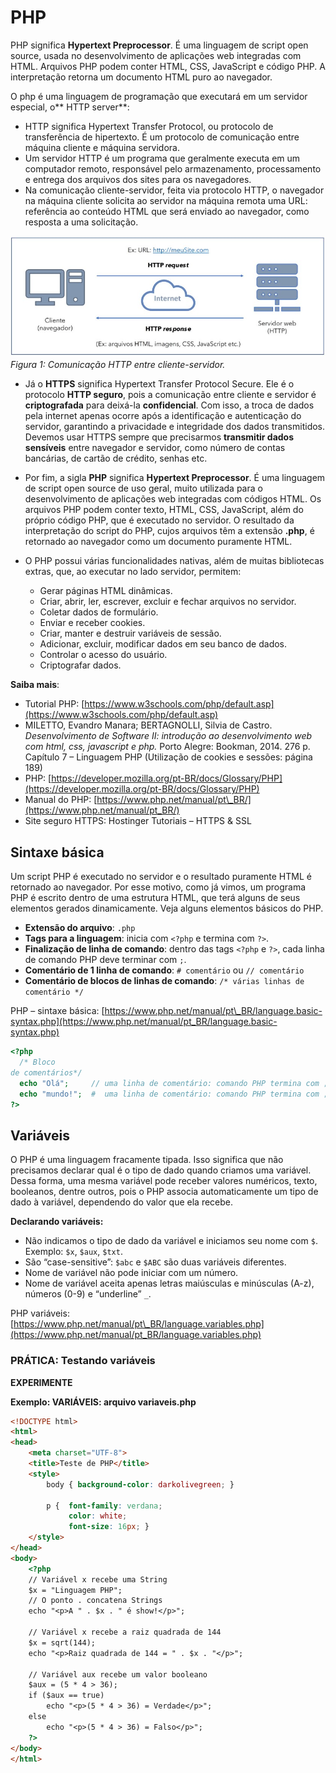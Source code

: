 # PHP
PHP significa **Hypertext Preprocessor**. É uma linguagem de script open source, usada no desenvolvimento de aplicações web integradas com HTML. Arquivos PHP podem conter HTML, CSS, JavaScript e código PHP. A interpretação retorna um documento HTML puro ao navegador.

O php é uma linguagem de programação que executará em um servidor especial, o** HTTP server**:

* HTTP significa Hypertext Transfer Protocol, ou protocolo de transferência de hipertexto. É um protocolo de comunicação entre máquina cliente e máquina servidora.  
* Um servidor HTTP é um programa que geralmente executa em um computador remoto, responsável pelo armazenamento, processamento e entrega dos arquivos dos sites para os navegadores.  
* Na comunicação cliente-servidor, feita via protocolo HTTP, o navegador na máquina cliente solicita ao servidor na máquina remota uma URL: referência ao conteúdo HTML que será enviado ao navegador, como resposta a uma solicitação.

![Comunicação HTTP entre cliente-servidor](https://github.com/marcospontoexe/PHP/blob/main/Imagens/1.jpg)  
*Figura 1: Comunicação HTTP entre cliente-servidor.*

* Já o **HTTPS** significa Hypertext Transfer Protocol Secure. Ele é o protocolo **HTTP seguro**, pois a comunicação entre cliente e servidor é **criptografada** para deixá-la **confidencial**. Com isso, a troca de dados pela internet apenas ocorre após a identificação e autenticação do servidor, garantindo a privacidade e integridade dos dados transmitidos. Devemos usar HTTPS sempre que precisarmos **transmitir dados sensíveis** entre navegador e servidor, como número de contas bancárias, de cartão de crédito, senhas etc.

* Por fim, a sigla **PHP** significa **Hypertext Preprocessor**. É uma linguagem de script open source de uso geral, muito utilizada para o desenvolvimento de aplicações web integradas com códigos HTML. Os arquivos PHP podem conter texto, HTML, CSS, JavaScript, além do próprio código PHP, que é executado no servidor. O resultado da interpretação do script do PHP, cujos arquivos têm a extensão **.php**, é retornado ao navegador como um documento puramente HTML. 
* O PHP possui várias funcionalidades nativas, além de muitas bibliotecas extras, que, ao executar no lado servidor, permitem:
    * Gerar páginas HTML dinâmicas.
    * Criar, abrir, ler, escrever, excluir e fechar arquivos no servidor.
    * Coletar dados de formulário.
    * Enviar e receber cookies.
    * Criar, manter e destruir variáveis de sessão.
    * Adicionar, excluir, modificar dados em seu banco de dados.
    * Controlar o acesso do usuário.
    * Criptografar dados.

**Saiba mais**:

- Tutorial PHP: [https://www.w3schools.com/php/default.asp](https://www.w3schools.com/php/default.asp)
- MILETTO, Evandro Manara; BERTAGNOLLI, Silvia de Castro. *Desenvolvimento de Software II: introdução ao desenvolvimento web com html, css, javascript e php.* Porto Alegre: Bookman, 2014. 276 p. Capítulo 7 – Linguagem PHP (Utilização de cookies e sessões: página 189)
- PHP: [https://developer.mozilla.org/pt-BR/docs/Glossary/PHP](https://developer.mozilla.org/pt-BR/docs/Glossary/PHP)
- Manual do PHP: [https://www.php.net/manual/pt\_BR/](https://www.php.net/manual/pt_BR/)
- Site seguro HTTPS: Hostinger Tutoriais – HTTPS & SSL


## Sintaxe básica

Um script PHP é executado no servidor e o resultado puramente HTML é retornado ao navegador. Por esse motivo, como já vimos, um programa PHP é escrito dentro de uma estrutura HTML, que terá alguns de seus elementos gerados dinamicamente. Veja alguns elementos básicos do PHP.

* **Extensão do arquivo**: `.php`
* **Tags para a linguagem**: inicia com `<?php` e termina com `?>`.
* **Finalização de linha de comando**: dentro das tags `<?php` e `?>`, cada linha de comando PHP deve terminar com `;`.
* **Comentário de 1 linha de comando**: `# comentário` ou `// comentário`
* **Comentário de blocos de linhas de comando**: `/* várias linhas de comentário */`

PHP – sintaxe básica: [https://www.php.net/manual/pt\_BR/language.basic-syntax.php](https://www.php.net/manual/pt_BR/language.basic-syntax.php)

```php
<?php
  /* Bloco
de comentários*/
  echo "Olá";     // uma linha de comentário: comando PHP termina com ;
  echo "mundo!";  #  uma linha de comentário: comando PHP termina com ;
?>
```


## Variáveis

O PHP é uma linguagem fracamente tipada. Isso significa que não precisamos declarar qual é o tipo de dado quando criamos uma variável. Dessa forma, uma mesma variável pode receber valores numéricos, texto, booleanos, dentre outros, pois o PHP associa automaticamente um tipo de dado à variável, dependendo do valor que ela recebe.

**Declarando variáveis:**

- Não indicamos o tipo de dado da variável e iniciamos seu nome com `$`. Exemplo: `$x`, `$aux`, `$txt`.
- São “case-sensitive”: `$abc` e `$ABC` são duas variáveis diferentes.
- Nome de variável não pode iniciar com um número.
- Nome de variável aceita apenas letras maiúsculas e minúsculas (A-z), números (0-9) e “underline” `_`.

PHP variáveis: [https://www.php.net/manual/pt\_BR/language.variables.php](https://www.php.net/manual/pt_BR/language.variables.php)

### PRÁTICA: Testando variáveis

**EXPERIMENTE**

**Exemplo: VARIÁVEIS: arquivo variaveis.php**

```html
<!DOCTYPE html>
<html>
<head>
    <meta charset="UTF-8">
    <title>Teste de PHP</title>
    <style>
        body { background-color: darkolivegreen; }

        p {  font-family: verdana;
             color: white;
             font-size: 16px; }
    </style>
</head>
<body>
    <?php
    // Variável x recebe uma String
    $x = "Linguagem PHP";
    // O ponto . concatena Strings
    echo "<p>A " . $x . " é show!</p>";

    // Variável x recebe a raiz quadrada de 144
    $x = sqrt(144);
    echo "<p>Raiz quadrada de 144 = " . $x . "</p>";

    // Variável aux recebe um valor booleano
    $aux = (5 * 4 > 36);
    if ($aux == true)
        echo "<p>(5 * 4 > 36) = Verdade</p>";
    else
        echo "<p>(5 * 4 > 36) = Falso</p>";
    ?>
</body>
</html>
```